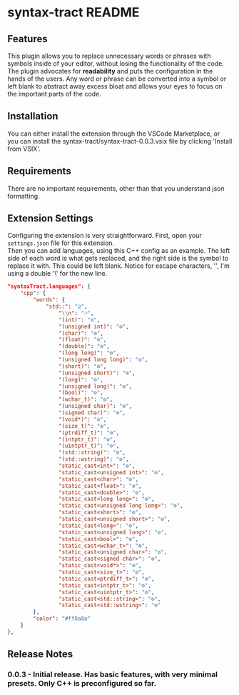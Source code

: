 # syntax-tract README

## Features

This plugin allows you to replace unnecessary words or phrases with symbols inside of your editor, without losing the functionality of the code. The plugin advocates for **readability** and puts the configuration in the hands of the users. Any word or phrase can be converted into a symbol or left blank to abstract away excess bloat and allows your eyes to focus on the important parts of the code. 

## Installation

You can either install the extension through the VSCode Marketplace, or you can install the syntax-tract/syntax-tract-0.0.3.vsix file by clicking 'Install from VSIX'.

## Requirements

There are no important requirements, other than that you understand json formatting.

## Extension Settings

Configuring the extension is very straightforward. First, open your ```settings.json``` file for this extension.  
Then you can add languages, using this C++ config as an example. The left side of each word is what gets 
replaced, and the right side is the symbol to replace it with. This could be left blank. Notice for escape 
characters, '\',  I'm using a double '\\' for the new line.  

```json
"syntaxTract.languages": {
    "cpp": {
        "words": {
            "std::": "⊇",
                "\\n": "⏎",
                "(int)": "⚙",
                "(unsigned int)": "⚙",
                "(char)": "⚙",
                "(float)": "⚙",
                "(double)": "⚙",
                "(long long)": "⚙",
                "(unsigned long long)": "⚙",
                "(short)": "⚙",
                "(unsigned short)": "⚙",
                "(long)": "⚙",
                "(unsigned long)": "⚙",
                "(bool)": "⚙",
                "(wchar_t)": "⚙",
                "(unsigned char)": "⚙",
                "(signed char)": "⚙",
                "(void*)": "⚙",
                "(size_t)": "⚙",
                "(ptrdiff_t)": "⚙",
                "(intptr_t)": "⚙",
                "(uintptr_t)": "⚙",
                "(std::string)": "⚙",
                "(std::wstring)": "⚙",
                "static_cast<int>": "⚙",
                "static_cast<unsigned int>": "⚙",
                "static_cast<char>": "⚙",
                "static_cast<float>": "⚙",
                "static_cast<double>": "⚙",
                "static_cast<long long>": "⚙",
                "static_cast<unsigned long long>": "⚙",
                "static_cast<short>": "⚙",
                "static_cast<unsigned short>": "⚙",
                "static_cast<long>": "⚙",
                "static_cast<unsigned long>": "⚙",
                "static_cast<bool>": "⚙",
                "static_cast<wchar_t>": "⚙",
                "static_cast<unsigned char>": "⚙",
                "static_cast<signed char>": "⚙",
                "static_cast<void*>": "⚙",
                "static_cast<size_t>": "⚙",
                "static_cast<ptrdiff_t>": "⚙",
                "static_cast<intptr_t>": "⚙",
                "static_cast<uintptr_t>": "⚙",
                "static_cast<std::string>": "⚙",
                "static_cast<std::wstring>": "⚙"
        },
        "color": "#ff8a8a"
    }
},
```

## Release Notes

### 0.0.3 - Initial release. Has basic features, with very minimal presets. Only C++ is preconfigured so far.
